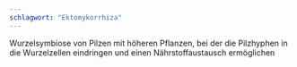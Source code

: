 ```yaml
---
schlagwort: "Ektomykorrhiza"
---
```

Wurzelsymbiose von Pilzen mit höheren Pflanzen, bei der die Pilzhyphen in die Wurzelzellen eindringen und einen Nährstoffaustausch ermöglichen

